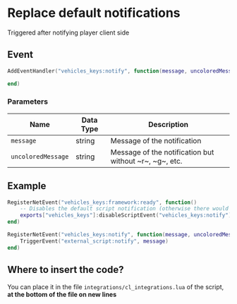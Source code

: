 # Replace default notifications

Triggered after notifying player client side

## Event

```lua
AddEventHandler("vehicles_keys:notify", function(message, uncoloredMessage)

end)
```

### Parameters

| Name               | Data Type | Description                                                |
| ------------------ | --------- | ---------------------------------------------------------- |
| `message`          | string    | Message of the notification                                |
| `uncoloredMessage` | string    | Message of the notification but without \~r\~, \~g\~, etc. |

## Example

```lua
RegisterNetEvent("vehicles_keys:framework:ready", function() 
    -- Disables the default script notification (otherwise there would be 2 notifications)
    exports["vehicles_keys"]:disableScriptEvent("vehicles_keys:notify")
end)

RegisterNetEvent("vehicles_keys:notify", function(message, uncoloredMessage)
    TriggerEvent("external_script:notify", message)
end)
```

## Where to insert the code?

You can place it in the file `integrations/cl_integrations.lua` of the script, **at the bottom of the file on new lines**
